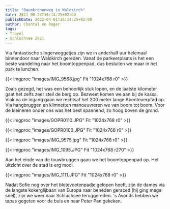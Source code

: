 ```yaml
---
title: "Baumkronenweg in Waldkirch"
date: 2021-08-24T16:14:25+02:00
publishDate: 2022-04-01T16:14:25+02:00
author: Chantal en Roger
tags:
- Travel
- Schluchsee 2021
---
```


Via fantastische slingerweggetjes zijn we in anderhalf uur helemaal binnendoor naar Waldkirch gereden. Vanaf de parkeerplaats is het een beste wandeling naar het boomtoppenpad, dus besluiten we maar in het park te lunchen.

{{< imgproc "images/IMG_9568.jpg" Fit "1024x768 r0" >}}

Zoals gezegd, het was een behoorlijk stuk lopen, en de laatste kilometer gaat het zelfs zeer steil de berg op. Bezweet komen we aan bij de kassa. Vlak na de ingang gaan we rechtsaf het 200 meter lange Abenteuerpfad op. Via hangbruggen en klimnetten manoeuvreren we van boom tot boom. Voor de kleineren onder ons was het best spannend, zo hoog boven de grond.

{{< imgproc "images/GOPR0110.JPG" Fit "1024x768 r0" >}}

{{< imgproc "images/GOPR0100.JPG" Fit "1024x768 r0" >}}

{{< imgproc "images/IMG_9575.jpg" Fit "1024x768 r0" >}}

{{< imgproc "images/IMG_1095.JPG" Fit "1024x768 r270" >}}

Aan het einde van de touwbruggen gaan we het boomtoppenpad op. Het uitzicht over de stad is erg mooi.

{{< imgproc "images/IMG_1111.JPG" Fit "1024x768 r0" >}}

Nadat Sofie nog over het blotevoetenpadje gelopen heeft, zijn de dames via de langste kokerglijbaan van Europa naar beneden geraced (hij ging mega snel), zijn we weer naar Schluchsee teruggereden. 's Avonds hebben we tapas gegeten voor de buis en naar Peter Pan gekeken.
